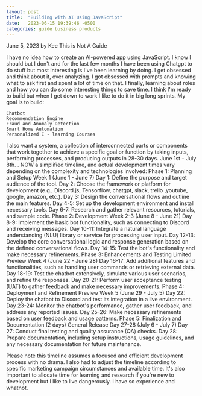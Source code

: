 ```yaml
---
layout: post
title:  "Building with AI Using JavaScript"
date:   2023-06-15 19:39:46 -0500
categories: guide business products
---
```


June 5, 2023 by Kee
This is Not A Guide

I have no idea how to create an AI-powered app using JavaScript. I know I should but I don't and for the last few months I have been using Chatgpt to do stuff but most interesting is I've been learning by doing. I get obsessed and think about it, over analyzing. I got obsessed with prompts and knowing what to ask first and spent a lot of time on that. I finally, learning about roles and how you can do some interesting things to save time. I think I'm ready to build but when I get down to work I like to do it in big long sprints. My goal is to build:

    Chatbot
    Recommendation Engine
    Fraud and Anomaly Detection
    Smart Home Automation
    Personalized E - learning Courses

I also want a system, a collection of interconnected parts or components that work together to achieve a specific goal or function by taking inputs, performing processes, and producing outputs in 28-30 days. June 1st - July 8th. . NOW a simplified timeline, and actual development times vary depending on the complexity and technologies involved:
Phase 1: Planning and Setup Week 1 (June 1 - June 7)
Day 1: Define the purpose and target audience of the tool.
Day 2: Choose the framework or platform for development (e.g., Discord.js, Tensorflow, chatgpt, slack, trello ,youtube, google, amazon, etc.).
Day 3: Design the conversational flows and outline the main features.
Day 4-5: Set up the development environment and install necessary tools.
Day 6-7: Research and gather relevant resources, tutorials, and sample code.
Phase 2: Development Week 2-3 (June 8 - June 21)
Day 8-9: Implement the basic bot functionality, such as connecting to Discord and receiving messages.
Day 10-11: Integrate a natural language understanding (NLU) library or service for processing user input.
Day 12-13: Develop the core conversational logic and response generation based on the defined conversational flows.
Day 14-15: Test the bot's functionality and make necessary refinements.
Phase 3: Enhancements and Testing Limited Preview Week 4 (June 22 - June 28)
Day 16-17: Add additional features and functionalities, such as handling user commands or retrieving external data.
Day 18-19: Test the chatbot extensively, simulate various user scenarios, and refine the responses.
Day 20-21: Perform user acceptance testing (UAT) to gather feedback and make necessary improvements.
Phase 4: Deployment and Refinement Preview Week 5 (June 29 - July 5)
Day 22: Deploy the chatbot to Discord and test its integration in a live environment.
Day 23-24: Monitor the chatbot's performance, gather user feedback, and address any reported issues.
Day 25-26: Make necessary refinements based on user feedback and usage patterns.
Phase 5: Finalization and Documentation (2 days) General Release Day 27-28 (July 6 - July 7)
Day 27: Conduct final testing and quality assurance (QA) checks.
Day 28: Prepare documentation, including setup instructions, usage guidelines, and any necessary documentation for future maintenance.


Please note this timeline assumes a focused and efficient development process with no drama. I also had to adjust the timeline according to specific marketing campaign circumstances and available time. It's also important to allocate time for learning and research if you're new to development but I like to live dangerously. I have so experience and whatnot.

